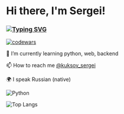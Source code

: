 # Hi there, I'm Sergei!
### [![Typing SVG](https://readme-typing-svg.herokuapp.com?font=Fira+Code&pause=1000&color=0A222C&random=false&width=435&lines=Python+Backend+Developer)](https://git.io/typing-svg)

[![codewars](https://www.codewars.com/users/serkuksov/badges/small)](https://www.codewars.com/users/serkuksov)   

🌱 I’m currently learning python, web, backend

📫 How to reach me [@kuksov_sergei](https://t.me/kuksov_sergei)

🌍 I speak Russian (native)

![Python](https://img.shields.io/badge/python-3670A0?style=for-the-badge&logo=python&logoColor=ffdd54)


![Top Langs](https://github-readme-stats.vercel.app/api/top-langs/?username=serkuksov&layout=compact)
